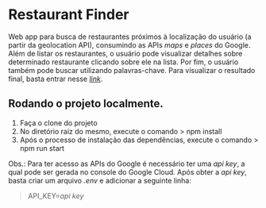 # Restaurant Finder

Web app para busca de restaurantes próximos à localização do usuário (a partir da geolocation API), consumindo as APIs _maps_ e _places_ do Google. Além de listar os restaurantes, o usuário pode visualizar detalhes sobre determinado restaurante clicando sobre ele na lista. Por fim, o usuário também pode buscar utilizando palavras-chave. Para visualizar o resultado final, basta entrar nesse [_link_](https://restaurant-finder-nine.vercel.app/).

## Rodando o projeto localmente.

1.  Faça o clone do projeto
2.  No diretório raiz do mesmo, execute o comando > npm install
3.  Após o processo de instalação das dependências, execute o comando > npm run start

Obs.: Para ter acesso as APIs do Google é necessário ter uma _api key_, a qual pode ser gerada no console do Google Cloud. Após obter a _api key_, basta criar um arquivo _.env_ e adicionar a seguinte linha:

> API_KEY=_api key_
